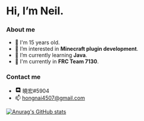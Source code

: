# Hi, I’m Neil.
### About me
- 👦 I'm 15 years old.
- 👀 I’m interested in **Minecraft plugin development**.
- 🌱 I’m currently learning **Java**.
- 🤖 I'm currently in **FRC Team 7130**.

### Contact me
-  ![](/icons8-discord-bubble-material-rounded-16.png)    曉宏#5904
- 📫 hongnai4507@gmail.com

[![Anurag's GitHub stats](https://github-readme-stats.vercel.app/api?username=hong4507)](https://github.com/anuraghazra/github-readme-stats)
<!---
Hong4507/Hong4507 is a ✨ special ✨ repository because its `README.md` (this file) appears on your GitHub profile.
You can click the Preview link to take a look at your changes.
--->
